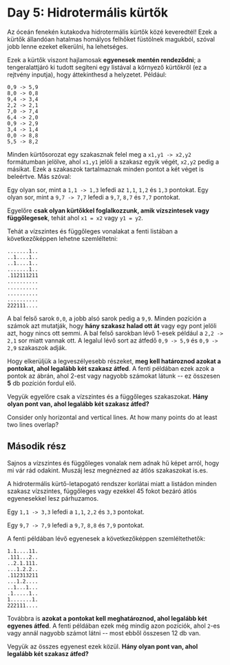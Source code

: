 Day 5: Hidrotermális kürtők
===========================

Az óceán fenekén kutakodva hidrotermális kürtők közé keveredtél! Ezek a kürtők állandóan hatalmas homályos felhőket füstölnek magukból, szóval jobb lenne ezeket elkerülni, ha lehetséges.

Ezek a kürtők viszont hajlamosak **egyenesek mentén rendeződni**; a tengeralattjáró ki tudott segíteni egy listával a környező kürtőkről (ez a rejtvény inputja), hogy áttekinthesd a helyzetet. Például:

```
0,9 -> 5,9
8,0 -> 0,8
9,4 -> 3,4
2,2 -> 2,1
7,0 -> 7,4
6,4 -> 2,0
0,9 -> 2,9
3,4 -> 1,4
0,0 -> 8,8
5,5 -> 8,2
```

Minden kürtősorozat egy szakasznak felel meg a ``x1,y1 -> x2,y2`` formátumban jelölve, ahol ``x1,y1`` jelöli a szakasz egyik végét, ``x2,y2`` pedig a másikat. Ezek a szakaszok tartalmaznak minden pontot a két véget is beleértve. Más szóval:

Egy olyan sor, mint a ``1,1 -> 1,3`` lefedi az ``1,1``, ``1,2`` és ``1,3`` pontokat.
Egy olyan sor, mint a ``9,7 -> 7,7`` lefedi a ``9,7``, ``8,7`` és ``7,7`` pontokat.

Egyelőre **csak olyan kürtőkkel foglalkozzunk, amik vízszintesek vagy függőlegesek**, tehát ahol ``x1 = x2`` vagy ``y1 = y2``.

Tehát a vízszintes és függőleges vonalakat a fenti listában a következőképpen lehetne szemléltetni:

```
.......1..
..1....1..
..1....1..
.......1..
.112111211
..........
..........
..........
..........
222111....
```
A bal felső sarok ``0,0``, a jobb alsó sarok pedig a ``9,9``. Minden pozíción a számok azt mutatják, hogy **hány szakasz halad ott át** vagy egy pont jelöli azt, hogy nincs ott semmi. A bal felső sarokban lévő 1-esek például a ``2,2 -> 2,1`` sor miatt vannak ott. A legalul lévő sort az átfedő ``0,9 -> 5,9`` és ``0,9 -> 2,9`` szakaszok adják.

Hogy elkerüljük a legveszélyesebb részeket, **meg kell határoznod azokat a pontokat, ahol legalább két szakasz átfed**. A fenti példában ezek azok a pontok az ábrán, ahol 2-est vagy nagyobb számokat látunk -- ez összesen **5** db pozíción fordul elő.

Vegyük egyelőre csak a vízszintes és a függőleges szakaszokat. **Hány olyan pont van, ahol legalább két szakasz átfed?**

Consider only horizontal and vertical lines. At how many points do at least two lines overlap?


Második rész
------------
Sajnos a vízszintes és függőleges vonalak nem adnak hű képet arról, hogy mi vár rád odakint. Muszáj lesz megnézned az átlós szakaszokat is.es.

A hidrotermális kürtő-letapogató rendszer korlátai miatt a listádon minden szakasz vízszintes, függőleges vagy ezekkel 45 fokot bezáró átlós egyenesekkel lesz párhuzamos. 

Egy  ``1,1 -> 3,3`` lefedi a ``1,1``, ``2,2`` és ``3,3`` pontokat.

Egy ``9,7 -> 7,9`` lefedi a ``9,7``, ``8,8`` és ``7,9`` pontokat.

A fenti példában lévő egyenesek a következőképpen szemléltethetők:

```
1.1....11.
.111...2..
..2.1.111.
...1.2.2..
.112313211
...1.2....
..1...1...
.1.....1..
1.......1.
222111....
```

Továbbra is **azokat a pontokat kell meghatároznod, ahol legalább két egyenes átfed**. A fenti példában ezek még mindig azon pozíciók, ahol ``2``-es vagy annál nagyobb számot látni -- most ebből összesen 12 db van.

Vegyük az összes egyenest ezek közül. **Hány olyan pont van, ahol legalább két szakasz átfed?**